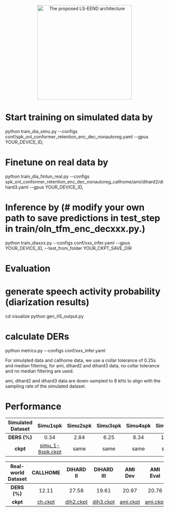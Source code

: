 <div align="center">
<image src="/LS-EEND/utlis/arch.png"  width="300" alt="The proposed LS-EEND architecture" />
</div>

# Start training on simulated data by
python train_dia_simu.py --configs conf/spk_onl_conformer_retention_enc_dec_nonautoreg.yaml --gpus YOUR_DEVICE_ID,

# Finetune on real data by
python train_dia_fintun_real.py --configs spk_onl_conformer_retention_enc_dec_nonautoreg_callhome/ami/dihard2/dihard3.yaml --gpus YOUR_DEVICE_ID,

# Inference by (# modify your own path to save predictions in test_step in train/oln_tfm_enc_decxxx.py.)
python train_diaxxx.py --configs conf/xxx_infer.yaml --gpus YOUR_DEVICE_ID, --test_from_folder YOUR_CKPT_SAVE_DIR

# Evaluation
# generate speech activity probability (diarization results)
cd visualize
python gen_h5_output.py

# calculate DERs
python metrics.py --configs conf/xxx_infer.yaml

For simulated data and callhome data, we use a collar tolerance of 0.25s and median filtering, for ami, dihard2 and dihard3 data, no collar tolerance and no median filtering are used.

ami, dihard2 and dihard3 data are down-sampled to 8 kHz to align with the sampling rate of the simulated dataset.

# Performance

| Simulated Dataset | Simu1spk | Simu2spk | Simu3spk | Simu4spk | Simu5spk | Simu6spk | Simu7spk | Simu8spk |
| :--------: | :--: | :--: | :--: | :--: | :--: | :--: | :--: | :--: |
| **DERS (%)** |  0.34 | 2.84 | 6.25 | 8.34 | 11.26 | 15.36 | 19.53 | 23.35 |
| **ckpt** | [simu_1-8spk.ckpt](https://drive.google.com/file/d/1uWY8JvjHJJ-SvGiNS-6s3q10g4CY2ePt/view?usp=sharing) | same | same | same | same | same | same | same |

|Real-world Dataset | CALLHOME | DIHARD II | DIHARD III | AMI Dev | AMI Eval |
| :--------: | :--: | :--: | :--: | :--: | :--: |
| **DERS (%)** | 12.11 | 27.58 | 19.61 | 20.97 | 20.76 |
| **ckpt** | [ch.ckpt](https://drive.google.com/file/d/1W8nYAB6YoEKMM5KZX-apVADvHaYc2Fre/view?usp=sharing) | [dih2.ckpt](https://drive.google.com/file/d/1vu7VSTnrNsooz5DzaodmctjdwblfB3wv/view?usp=sharing) | [dih3.ckpt](https://drive.google.com/file/d/115iaEG1OZwXa9tSyScXGtWeOk9JLfpER/view?usp=sharing) | [ami.ckpt](https://drive.google.com/file/d/1Zbc-8fXr_9kydjYS5SAeIaYDr6O1Ik74/view?usp=sharing) | [ami.ckpt](https://drive.google.com/file/d/1Zbc-8fXr_9kydjYS5SAeIaYDr6O1Ik74/view?usp=sharing) |


